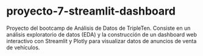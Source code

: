 # proyecto-7-streamlit-dashboard
Proyecto del bootcamp de Análisis de Datos de TripleTen. Consiste en un análisis exploratorio de datos (EDA) y la construcción de un dashboard web interactivo con Streamlit y Plotly para visualizar datos de anuncios de venta de vehículos.
